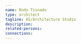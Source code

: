 ```yaml
---
name: Rodo Tisnado
type: architect
tagline: AS/Architecture Studio
description:
related-persons:
connections:
---
```

